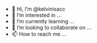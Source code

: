 - 👋 Hi, I’m @kelvinisacc
- 👀 I’m interested in ...
- 🌱 I’m currently learning ...
- 💞️ I’m looking to collaborate on ...
- 📫 How to reach me ...

<!---
kelvinisacc/kelvinisacc is a ✨ special ✨ repository because its `README.md` (this file) appears on your GitHub profile.
You can click the Preview link to take a look at your changes.
--->
